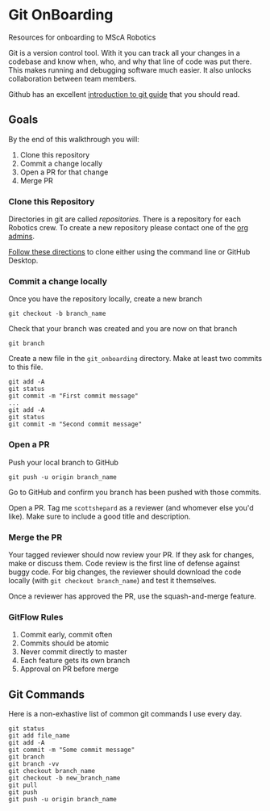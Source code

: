 # Git OnBoarding

Resources for onboarding to MScA Robotics

Git is a version control tool. With it you can track all your changes
in a codebase and know when, who, and why that line of code was put 
there. This makes running and debugging software much easier. It 
also unlocks collaboration between team members.

Github has an excellent [introduction to git guide](https://guides.github.com/introduction/git-handbook/)
that you should read.

## Goals

By the end of this walkthrough you will:
  1. Clone this repository
  2. Commit a change locally
  3. Open a PR for that change
  4. Merge PR
  
### Clone this Repository

Directories in git are called _repositories_. There is a repository for 
each Robotics crew. To create a new repository please contact one of
the [org admins](https://github.com/orgs/MScA-Robotics/teams/owners/members). 

[Follow these directions](https://help.github.com/en/articles/cloning-a-repository) 
to clone either using the command line or GitHub Desktop. 

### Commit a change locally

Once you have the repository locally, create a new branch

    git checkout -b branch_name
    
Check that your branch was created and you are now on that branch

    git branch
    
Create a new file in the `git_onboarding` directory. 
Make at least two commits to this file.

    git add -A
    git status
    git commit -m "First commit message"
    ...
    git add -A
    git status
    git commit -m "Second commit message"
    
### Open a PR

Push your local branch to GitHub

    git push -u origin branch_name
    
Go to GitHub and confirm you branch has been pushed with those 
commits. 

Open a PR. Tag me `scottshepard` as a reviewer (and whomever else you'd like).
Make sure to include a good title and description.

### Merge the PR 

Your tagged reviewer should now review your PR. If they ask for changes,
make or discuss them. Code review is the first line of defense against
buggy code. For big changes, the reviewer should download the code
locally (with `git checkout branch_name`) and test it themselves.

Once a reviewer has approved the PR, use the squash-and-merge feature.

### GitFlow Rules

1. Commit early, commit often
2. Commits should be atomic
3. Never commit directly to master 
4. Each feature gets its own branch
5. Approval on PR before merge

## Git Commands

Here is a non-exhastive list of common git commands I use every day.

    git status
    git add file_name
    git add -A
    git commit -m "Some commit message"
    git branch
    git branch -vv
    git checkout branch_name
    git checkout -b new_branch_name
    git pull
    git push
    git push -u origin branch_name
